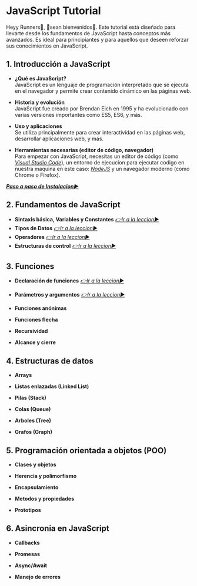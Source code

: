 
# JavaScript Tutorial

Heyy Runners🤖, 👋sean bienvenidos👋.
Este tutorial está diseñado para llevarte desde los fundamentos de JavaScript hasta conceptos más avanzados. Es ideal para principiantes y para aquellos que deseen reforzar sus conocimientos en JavaScript.

## 1. Introducción a JavaScript
- **¿Qué es JavaScript?**  
JavaScript es un lenguaje de programación interpretado que se ejecuta en el navegador y permite crear contenido dinámico en las páginas web.

- **Historia y evolución**  
JavaScript fue creado por Brendan Eich en 1995 y ha evolucionado con varias versiones importantes como ES5, ES6, y más.

- **Uso y aplicaciones**  
Se utiliza principalmente para crear interactividad en las páginas web, desarrollar aplicaciones web, y más.

- **Herramientas necesarias (editor de código, navegador)**  
Para empezar con JavaScript, necesitas un editor de código (como [*Visual Studio Code*](https://code.visualstudio.com)), un entorno de ejecucion para ejecutar codigo en nuestra maquina en este caso: [*NodeJS*](https://nodejs.org/en) y un navegador moderno (como Chrome o Firefox).


**[*Paso a paso de Instalacion▶️*](./docs/1-Instalacion.md)**


## 2. Fundamentos de JavaScript
- **Sintaxis básica, Variables y Constantes**
[*👉Ir a la leccion▶️*](./docs/2.1-FundamentosJS.md)
- **Tipos de Datos**
[*👉Ir a la leccion▶️*](./docs/2.2-TiposDatos.md)
- **Operadores**
[*👉Ir a la leccion▶️*](./docs/2.3-Operadores.md)
- **Estructuras de control**
[*👉Ir a la leccion▶️*](./docs/2.4-EstructurasControl.md)

## 3. Funciones
- **Declaración de funciones**
[*👉Ir a la leccion▶️*](./docs/3.1-DeclaracionFunciones.md)
- **Parámetros y argumentos**
[*👉Ir a la leccion▶️*](./docs/3.2-ParametrosArgumentos.md)
- **Funciones anónimas**

- **Funciones flecha**

- **Recursividad**

- **Alcance y cierre**

## 4. Estructuras de datos

- **Arrays**

- **Listas enlazadas (Linked List)**

- **Pilas (Stack)**

- **Colas (Queue)**

- **Arboles (Tree)**

- **Grafos (Graph)**

## 5. Programación orientada a objetos (POO)

- **Clases y objetos**

- **Herencia y polimorfismo**

- **Encapsulamiento**

- **Metodos y propiedades**

- **Prototipos**

## 6. Asincronia en JavaScript

- **Callbacks**

- **Promesas**

- **Async/Await**

- **Manejo de errores**
